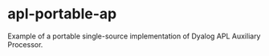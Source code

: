 # apl-portable-ap
Example of a portable single-source implementation of Dyalog APL Auxiliary Processor.
